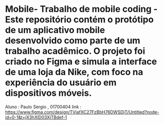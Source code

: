 # Mobile- Trabalho de mobile coding -Este repositório contém o protótipo de um aplicativo mobile desenvolvido como parte de um trabalho acadêmico. O projeto foi criado no Figma e simula a interface de uma loja da Nike, com foco na experiência do usuário em dispositivos móveis.
Aluno : Paulo Sergio , 01700404
link : https://www.figma.com/design/TViafXC27FzBbH76DWSDiT/Untitled?node-id=0-1&t=jX3hXlD03XjTBdef-1
